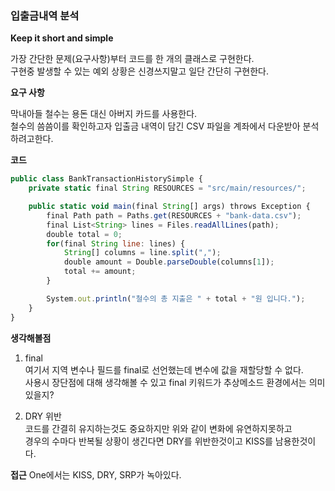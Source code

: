 ### 입출금내역 분석

**Keep it short and simple**

가장 간단한 문제(요구사항)부터 코드를 한 개의 클래스로 구현한다.  
구현중 발생할 수 있는 예외 상황은 신경쓰지말고 일단 간단히 구현한다.

**요구 사항**

막내아들 철수는 용돈 대신 아버지 카드를 사용한다.  
철수의 씀씀이를 확인하고자 입출금 내역이 담긴 CSV 파일을 계좌에서 다운받아 분석하려고한다.

**코드**

```jsx
public class BankTransactionHistorySimple {
    private static final String RESOURCES = "src/main/resources/";

    public static void main(final String[] args) throws Exception {
        final Path path = Paths.get(RESOURCES + "bank-data.csv");
        final List<String> lines = Files.readAllLines(path);
        double total = 0;
        for(final String line: lines) {
            String[] columns = line.split(",");
            double amount = Double.parseDouble(columns[1]);
            total += amount;
        }

        System.out.println("철수의 총 지출은 " + total + "원 입니다.");
    }
}
```

**생각해볼점** 
1. final  
여기서 지역 변수나 필드를 final로 선언했는데 변수에 값을 재할당할 수 없다.  
사용시 장단점에 대해 생각해볼 수 있고 final 키워드가 추상메소드 환경에서는 의미있을지?  

2. DRY 위반  
코드를 간결히 유지하는것도 중요하지만 위와 같이 변화에 유연하지못하고  
경우의 수마다 반복될 상황이 생긴다면 DRY를 위반한것이고 KISS를 남용한것이다.


**접근**
One에서는 KISS, DRY, SRP가 녹아있다.
